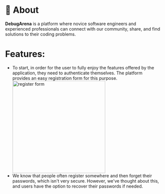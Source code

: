 # 🚀 About

<strong>DebugArena</strong> is a platform where novice software engineers and experienced professionals can connect with our community, share, and find solutions to their coding problems.

# Features:
<ul>
  <li>To start, in order for the user to fully enjoy the features offered by the application, they need to authenticate themselves. The platform provides an easy registration form for this purpose.</li>
  <img src="https://github.com/user-attachments/assets/cee21a28-06f1-4d5d-8f11-6f5ba30dc124" alt="register form" weight="300px" height="300px" margin-left="300px">
  <Li>We know that people often register somewhere and then forget their passwords, which isn't very secure. However, we've thought about this, and users have the option to recover their passwords if needed.</Li>
</ul>
